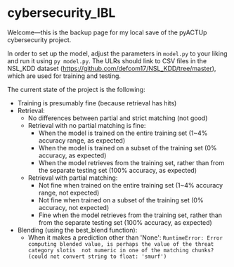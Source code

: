 # cybersecurity_IBL

Welcome—this is the backup page for my local save of the pyACTUp cybersecurity project.

In order to set up the model, adjust the parameters in `model.py` to your liking and run it using `py model.py`.  The ULRs should link to CSV files in the NSL_KDD dataset (https://github.com/defcom17/NSL_KDD/tree/master), which are used for training and testing.

The current state of the project is the following:

* Training is presumably fine (because retrieval has hits)
* Retrieval:
    * No differences between partial and strict matching (not good)
    * Retrieval with no partial matching is fine:
        * When the model is trained on the entire training set (1~4% accuracy range, as expected)
        * When the model is trained on a subset of the training set (0% accuracy, as expected)
        * When the model retrieves from the training set, rather than from the separate testing set (100% accuracy, as expected)
    * Retrieval with partial matching:
        * Not fine when trained on the entire training set (1~4% accuracy range, not expected)
        * Not fine when trained on a subset of the training set (0% accuracy, not expected)
        * Fine when the model retrieves from the training set, rather than from the separate testing set (100% accuracy, as expected)
* Blending (using the best_blend function):
    * When it makes a prediction other than 'None': `RuntimeError: Error computing blended value, is perhaps the value of the threat category slotis  not numeric in one of the matching chunks? (could not convert string to float: 'smurf')`
